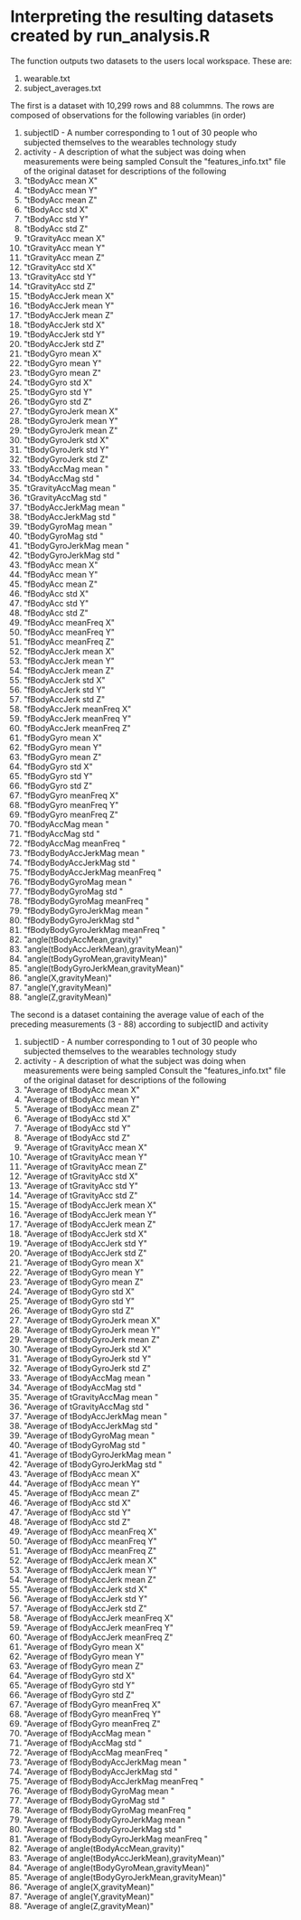 # Interpreting the resulting datasets created by run_analysis.R

The function outputs two datasets to the users local workspace.  These are:
1. wearable.txt
2. subject_averages.txt

The first is a dataset with 10,299 rows and 88 colummns.  The rows are composed of observations for the following variables (in order)
1. subjectID - A number corresponding to 1 out of 30 people who subjected themselves to the wearables technology study
2. activity - A description of what the subject was doing when measurements were being sampled
Consult the "features_info.txt" file of the original dataset for descriptions of the following
3. "tBodyAcc mean  X"                     
4. "tBodyAcc mean  Y"                     
5. "tBodyAcc mean  Z"                    
6. "tBodyAcc std  X"                     
7. "tBodyAcc std  Y"                      
8. "tBodyAcc std  Z"                     
9. "tGravityAcc mean  X"               
10. "tGravityAcc mean  Y"                  
11. "tGravityAcc mean  Z"                 
12. "tGravityAcc std  X"                   
13. "tGravityAcc std  Y"                   
14. "tGravityAcc std  Z"                  
15. "tBodyAccJerk mean  X"                 
16. "tBodyAccJerk mean  Y"                 
17. "tBodyAccJerk mean  Z"                
18. "tBodyAccJerk std  X"                  
19. "tBodyAccJerk std  Y"                  
20. "tBodyAccJerk std  Z"                 
21. "tBodyGyro mean  X"                    
22. "tBodyGyro mean  Y"                    
23. "tBodyGyro mean  Z"                   
24. "tBodyGyro std  X"                    
25. "tBodyGyro std  Y"                     
26. "tBodyGyro std  Z"                    
27. "tBodyGyroJerk mean  X"                
28. "tBodyGyroJerk mean  Y"                
29. "tBodyGyroJerk mean  Z"               
30. "tBodyGyroJerk std  X"                 
31. "tBodyGyroJerk std  Y"                 
32. "tBodyGyroJerk std  Z"                
33. "tBodyAccMag mean "                    
34. "tBodyAccMag std "                     
35. "tGravityAccMag mean "                
36. "tGravityAccMag std "               
37. "tBodyAccJerkMag mean "               
38. "tBodyAccJerkMag std "                
39. "tBodyGyroMag mean "             
40. "tBodyGyroMag std "                   
41. "tBodyGyroJerkMag mean "              
42. "tBodyGyroJerkMag std "           
43. "fBodyAcc mean  X"                   
44. "fBodyAcc mean  Y"                    
45. "fBodyAcc mean  Z"                 
46. "fBodyAcc std  X"                    
47. "fBodyAcc std  Y"                     
48. "fBodyAcc std  Z"                 
49. "fBodyAcc meanFreq  X"                
50. "fBodyAcc meanFreq  Y"                
51. "fBodyAcc meanFreq  Z"             
52. "fBodyAccJerk mean  X"               
53. "fBodyAccJerk mean  Y"                
54. "fBodyAccJerk mean  Z"            
55. "fBodyAccJerk std  X"                
56. "fBodyAccJerk std  Y"                 
57. "fBodyAccJerk std  Z"             
58. "fBodyAccJerk meanFreq  X"           
59. "fBodyAccJerk meanFreq  Y"            
60. "fBodyAccJerk meanFreq  Z"        
61. "fBodyGyro mean  X"                  
62. "fBodyGyro mean  Y"                   
63. "fBodyGyro mean  Z"              
64. "fBodyGyro std  X"                 
65. "fBodyGyro std  Y"                    
66. "fBodyGyro std  Z"               
67. "fBodyGyro meanFreq  X"              
68. "fBodyGyro meanFreq  Y"               
69. "fBodyGyro meanFreq  Z"          
70. "fBodyAccMag mean "                 
71. "fBodyAccMag std "                    
72. "fBodyAccMag meanFreq "             
73. "fBodyBodyAccJerkMag mean "         
74. "fBodyBodyAccJerkMag std "            
75. "fBodyBodyAccJerkMag meanFreq "    
76. "fBodyBodyGyroMag mean "            
77. "fBodyBodyGyroMag std "               
78. "fBodyBodyGyroMag meanFreq "      
79. "fBodyBodyGyroJerkMag mean "         
80. "fBodyBodyGyroJerkMag std "           
81. "fBodyBodyGyroJerkMag meanFreq "    
82. "angle(tBodyAccMean,gravity)"      
83. "angle(tBodyAccJerkMean),gravityMean)"
84. "angle(tBodyGyroMean,gravityMean)"   
85. "angle(tBodyGyroJerkMean,gravityMean)"
86. "angle(X,gravityMean)"                
87. "angle(Y,gravityMean)"              
88. "angle(Z,gravityMean)"

The second is a dataset containing the average value of each of the preceding measurements (3 - 88) according to subjectID and activity

1. subjectID - A number corresponding to 1 out of 30 people who subjected themselves to the wearables technology study
2. activity - A description of what the subject was doing when measurements were being sampled
Consult the "features_info.txt" file of the original dataset for descriptions of the following
3. "Average of tBodyAcc mean  X"                     
4. "Average of tBodyAcc mean  Y"                     
5. "Average of tBodyAcc mean  Z"                    
6. "Average of tBodyAcc std  X"                     
7. "Average of tBodyAcc std  Y"                      
8. "Average of tBodyAcc std  Z"                     
9. "Average of tGravityAcc mean  X"               
10. "Average of tGravityAcc mean  Y"                  
11. "Average of tGravityAcc mean  Z"                 
12. "Average of tGravityAcc std  X"                   
13. "Average of tGravityAcc std  Y"                   
14. "Average of tGravityAcc std  Z"                  
15. "Average of tBodyAccJerk mean  X"                 
16. "Average of tBodyAccJerk mean  Y"                 
17. "Average of tBodyAccJerk mean  Z"                
18. "Average of tBodyAccJerk std  X"                  
19. "Average of tBodyAccJerk std  Y"                  
20. "Average of tBodyAccJerk std  Z"                 
21. "Average of tBodyGyro mean  X"                    
22. "Average of tBodyGyro mean  Y"                    
23. "Average of tBodyGyro mean  Z"                   
24. "Average of tBodyGyro std  X"                    
25. "Average of tBodyGyro std  Y"                     
26. "Average of tBodyGyro std  Z"                    
27. "Average of tBodyGyroJerk mean  X"                
28. "Average of tBodyGyroJerk mean  Y"                
29. "Average of tBodyGyroJerk mean  Z"               
30. "Average of tBodyGyroJerk std  X"                 
31. "Average of tBodyGyroJerk std  Y"                 
32. "Average of tBodyGyroJerk std  Z"                
33. "Average of tBodyAccMag mean "                    
34. "Average of tBodyAccMag std "                     
35. "Average of tGravityAccMag mean "                
36. "Average of tGravityAccMag std "               
37. "Average of tBodyAccJerkMag mean "               
38. "Average of tBodyAccJerkMag std "                
39. "Average of tBodyGyroMag mean "             
40. "Average of tBodyGyroMag std "                   
41. "Average of tBodyGyroJerkMag mean "              
42. "Average of tBodyGyroJerkMag std "           
43. "Average of fBodyAcc mean  X"                   
44. "Average of fBodyAcc mean  Y"                    
45. "Average of fBodyAcc mean  Z"                 
46. "Average of fBodyAcc std  X"                    
47. "Average of fBodyAcc std  Y"                     
48. "Average of fBodyAcc std  Z"                 
49. "Average of fBodyAcc meanFreq  X"                
50. "Average of fBodyAcc meanFreq  Y"                
51. "Average of fBodyAcc meanFreq  Z"             
52. "Average of fBodyAccJerk mean  X"               
53. "Average of fBodyAccJerk mean  Y"                
54. "Average of fBodyAccJerk mean  Z"            
55. "Average of fBodyAccJerk std  X"                
56. "Average of fBodyAccJerk std  Y"                 
57. "Average of fBodyAccJerk std  Z"             
58. "Average of fBodyAccJerk meanFreq  X"           
59. "Average of fBodyAccJerk meanFreq  Y"            
60. "Average of fBodyAccJerk meanFreq  Z"        
61. "Average of fBodyGyro mean  X"                  
62. "Average of fBodyGyro mean  Y"                   
63. "Average of fBodyGyro mean  Z"              
64. "Average of fBodyGyro std  X"                 
65. "Average of fBodyGyro std  Y"                    
66. "Average of fBodyGyro std  Z"               
67. "Average of fBodyGyro meanFreq  X"              
68. "Average of fBodyGyro meanFreq  Y"               
69. "Average of fBodyGyro meanFreq  Z"          
70. "Average of fBodyAccMag mean "                 
71. "Average of fBodyAccMag std "                    
72. "Average of fBodyAccMag meanFreq "             
73. "Average of fBodyBodyAccJerkMag mean "         
74. "Average of fBodyBodyAccJerkMag std "            
75. "Average of fBodyBodyAccJerkMag meanFreq "    
76. "Average of fBodyBodyGyroMag mean "            
77. "Average of fBodyBodyGyroMag std "               
78. "Average of fBodyBodyGyroMag meanFreq "      
79. "Average of fBodyBodyGyroJerkMag mean "         
80. "Average of fBodyBodyGyroJerkMag std "           
81. "Average of fBodyBodyGyroJerkMag meanFreq "    
82. "Average of angle(tBodyAccMean,gravity)"      
83. "Average of angle(tBodyAccJerkMean),gravityMean)"
84. "Average of angle(tBodyGyroMean,gravityMean)"   
85. "Average of angle(tBodyGyroJerkMean,gravityMean)"
86. "Average of angle(X,gravityMean)"                
87. "Average of angle(Y,gravityMean)"              
88. "Average of angle(Z,gravityMean)"
